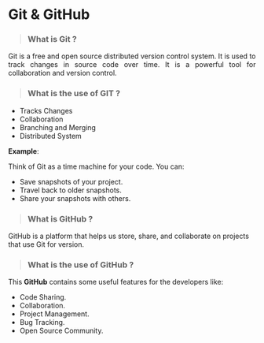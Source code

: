 # Git & GitHub

>### What is Git ?
<p align="justify">Git is a free and open source distributed version control system. It is used to track changes in source code over time. It is a powerful tool for collaboration and version control.</p>

>### What is the use of GIT ?
- Tracks Changes
- Collaboration
- Branching and Merging
- Distributed System

__Example__:

Think of Git as a time machine for your code. You can:
 - Save snapshots of your project.
 - Travel back to older snapshots.
 - Share your snapshots with others.

>### What is GitHub ?
GitHub is a platform that helps us store, share, and collaborate on projects that use Git for version.

>### What is the use of GitHub ?
This __GitHub__ contains some useful features for the developers like:
- Code Sharing.
- Collaboration.
- Project Management.
- Bug Tracking.
- Open Source Community.

